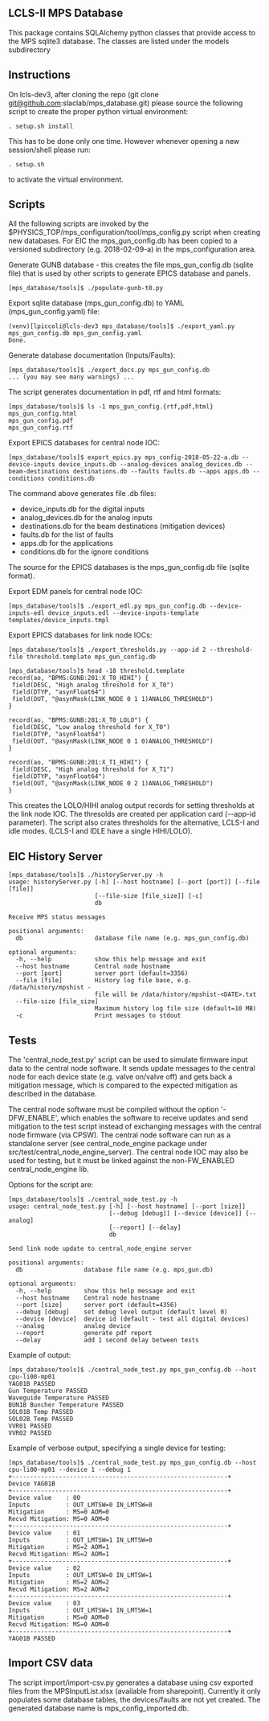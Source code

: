 LCLS-II MPS Database 
--------------------

This package contains SQLAlchemy python classes that provide access to the
MPS sqlite3 database. The classes are listed under the models subdirectory

Instructions
------------

On lcls-dev3, after cloning the repo (git clone git@github.com:slaclab/mps_database.git)
please source the following script to create the proper python virtual environment:

```
. setup.sh install
```

This has to be done only one time. However whenever opening a new session/shell please
run:

```
. setup.sh
```

to activate the virtual environment.


Scripts
-------

All the following scripts are invoked by the $PHYSICS_TOP/mps_configuration/tool/mps_config.py script when creating new databases. For EIC the mps\_gun\_config.db has been copied to a versioned subdirectory (e.g. 2018-02-09-a) in the mps_configuration area.

Generate GUNB database - this creates the file mps_gun_config.db (sqlite file) that is used by other scripts to generate EPICS database and panels.

```
[mps_database/tools]$ ./populate-gunb-t0.py
```

Export sqlite database (mps_gun_config.db) to YAML (mps_gun_config.yaml) file:

```
(venv)[lpiccoli@lcls-dev3 mps_database/tools]$ ./export_yaml.py mps_gun_config.db mps_gun_config.yaml
Done.
```

Generate database documentation (Inputs/Faults):
```
[mps_database/tools]$ ./export_docs.py mps_gun_config.db 
... (you may see many warnings) ...
```
The script generates documentation in pdf, rtf and html formats:
```
[mps_database/tools]$ ls -1 mps_gun_config.{rtf,pdf,html}
mps_gun_config.html
mps_gun_config.pdf
mps_gun_config.rtf
```
Export EPICS databases for central node IOC:
```
[mps_database/tools]$ export_epics.py mps_config-2018-05-22-a.db --device-inputs device_inputs.db --analog-devices analog_devices.db --beam-destinations destinations.db --faults faults.db --apps apps.db --conditions conditions.db
```
The command above generates file .db files:
- device_inputs.db for the digital inputs
- analog_devices.db for the analog inputs
- destinations.db for the beam destinations (mitigation devices)
- faults.db for the list of faults
- apps.db for the applications 
- conditions.db for the ignore conditions

The source for the EPICS databases is the mps_gun_config.db file (sqlite format).

Export EDM panels for central node IOC:
```
[mps_database/tools]$ ./export_edl.py mps_gun_config.db --device-inputs-edl device_inputs.edl --device-inputs-template templates/device_inputs.tmpl
```
Export EPICS databases for link node IOCs:
```
[mps_database/tools]$ ./export_thresholds.py --app-id 2 --threshold-file threshold.template mps_gun_config.db

[mps_database/tools]$ head -18 threshold.template
record(ao, "BPMS:GUNB:201:X_T0_HIHI") {
 field(DESC, "High analog threshold for X_T0")
 field(DTYP, "asynFloat64")
 field(OUT, "@asynMask(LINK_NODE 0 1 1)ANALOG_THRESHOLD")
}

record(ao, "BPMS:GUNB:201:X_T0_LOLO") {
 field(DESC, "Low analog threshold for X_T0")
 field(DTYP, "asynFloat64")
 field(OUT, "@asynMask(LINK_NODE 0 1 0)ANALOG_THRESHOLD")
}

record(ao, "BPMS:GUNB:201:X_T1_HIHI") {
 field(DESC, "High analog threshold for X_T1")
 field(DTYP, "asynFloat64")
 field(OUT, "@asynMask(LINK_NODE 0 2 1)ANALOG_THRESHOLD")
}
```
This creates the LOLO/HIHI analog output records for setting thresholds at the link node IOC. The thresolds are created per application card (--app-id parameter). The script also crates thresholds for the alternative, LCLS-I and idle modes. (LCLS-I and IDLE have a single HIHI/LOLO).

EIC History Server
------------------

```
[mps_database/tools]$ ./historyServer.py -h
usage: historyServer.py [-h] [--host hostname] [--port [port]] [--file [file]]
                        [--file-size [file_size]] [-c]
                        db

Receive MPS status messages

positional arguments:
  db                    database file name (e.g. mps_gun_config.db)

optional arguments:
  -h, --help            show this help message and exit
  --host hostname       Central node hostname
  --port [port]         server port (default=3356)
  --file [file]         History log file base, e.g. /data/history/mpshist -
                        file will be /data/history/mpshist-<DATE>.txt
  --file-size [file_size]
                        Maximum history log file size (default=10 MB)
  -c                    Print messages to stdout
```

Tests
-----

The 'central_node_test.py' script can be used to simulate firmware input data to the central node software. It sends update messages to the central node for each device state (e.g. valve on/valve off) and gets back a mitigation message, which is compared to the expected mitigation as described in the database.

The central node software must be compiled without the option '-DFW_ENABLE', which enables the software to receive updates and send mitigation to the test script instead of exchanging messages with the central node firmware (via CPSW). The central node software can run as a standalone server (see central_node_engine package under src/test/central_node_engine_server). The central node IOC may also be used for testing, but it must be linked against the non-FW_ENABLED central_node_engine lib.

Options for the script are:
```
[mps_database/tools]$ ./central_node_test.py -h
usage: central_node_test.py [-h] [--host hostname] [--port [size]]
                            [--debug [debug]] [--device [device]] [--analog]
                            [--report] [--delay]
                            db

Send link node update to central_node_engine server

positional arguments:
  db                 database file name (e.g. mps_gun.db)

optional arguments:
  -h, --help         show this help message and exit
  --host hostname    Central node hostname
  --port [size]      server port (default=4356)
  --debug [debug]    set debug level output (default level 0)
  --device [device]  device id (default - test all digital devices)
  --analog           analog device
  --report           generate pdf report
  --delay            add 1 second delay between tests
```
Example of output:
```
[mps_database/tools]$ ./central_node_test.py mps_gun_config.db --host cpu-li00-mp01
YAG01B PASSED
Gun Temperature PASSED
Waveguide Temperature PASSED
BUN1B Buncher Temperature PASSED
SOL01B Temp PASSED
SOL02B Temp PASSED
VVR01 PASSED
VVR02 PASSED
```
Example of verbose output, specifying a single device for testing:
```
[mps_database/tools]$ ./central_node_test.py mps_gun_config.db --host cpu-li00-mp01 --device 1 --debug 1
+------------------------------------------------------------+
Device YAG01B
+------------------------------------------------------------+
Device value    : 00
Inputs          : OUT_LMTSW=0 IN_LMTSW=0
Mitigation      : MS=0 AOM=0
Recvd Mitigation: MS=0 AOM=0
+------------------------------------------------------------+
Device value    : 01
Inputs          : OUT_LMTSW=1 IN_LMTSW=0
Mitigation      : MS=2 AOM=1
Recvd Mitigation: MS=2 AOM=1
+------------------------------------------------------------+
Device value    : 02
Inputs          : OUT_LMTSW=0 IN_LMTSW=1
Mitigation      : MS=2 AOM=2
Recvd Mitigation: MS=2 AOM=2
+------------------------------------------------------------+
Device value    : 03
Inputs          : OUT_LMTSW=1 IN_LMTSW=1
Mitigation      : MS=0 AOM=0
Recvd Mitigation: MS=0 AOM=0
+------------------------------------------------------------+
YAG01B PASSED
```

Import CSV data
---------------

The script import/import-csv.py generates a database using csv exported files from the MPSInputList.xlsx (available from sharepoint). Currently it only populates some database tables, the devices/faults are not yet created. The generated database name is mps_config_imported.db.